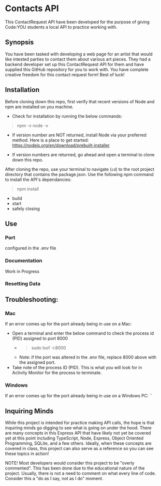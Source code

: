 # Contacts API
This ContactRequest API have been developed for the purpose of giving Code:YOU students a local API to practice working with. 

## Synopsis
You have been tasked with developing a web page for an artist that would like intested parties to contact them about various art pieces. They had a backend developer set up this ContactRequest API for them and have supplied this GitHub repository for you to work with. You have complete creative freedom for this contact request form! Best of luck!

## Installation
Before cloning down this repo, first verify that recent versions of Node and npm are installed on you machine.
- Check for installation by running the below commands:
> npm -v
> node -v

- If version number are NOT returned, install Node via your preferred method. Here is a place to get started:
https://nodejs.org/en/download/prebuilt-installer

- If version numbers are returned, go ahead and open a terminal to clone down this repo.

After cloning the repo, use your terminal to navigate (`cd`) to the root project directory that contains the package.json. Use the following npm command to install the API's dependancies:
> npm install 

- build
- start
- safely closing

## Use
### Port
configured in the .env file

### Documentation
Work in Progress

### Resetting Data

## Troubleshooting:
### Mac
If an error comes up for the port already being in use on a Mac:
- Open a terminal and enter the below command to check the process id (PID) assigned to port 8000
  - > sudo lsof -i:8000
  - Note: if the port was altered in the .env file, replace 8000 above with the assigned port.
- Take note of the process ID (PID). This is what you will look for in Activity Monitor for the process to terminate.

### Windows
If an error comes up for the port already being in use on a Windows PC:
``

## Inquiring Minds
While this project is intended for practice making API calls, the hope is that inquiring minds go digging to see what is going on under the hood. There are many concepts in this Express API that have likely not yet be covered yet at this point including TypeScript, Node, Express, Object Oriented Programming, SQLite, and a few others. Ideally, when these concepts are covered in class, this project can also serve as a reference so you can see these topics in action!

NOTE! Most developers would consider this project to be "overly commented". This has been done due to the educational nature of the project. Usually, there is not a need to comment on what every line of code. Consider this a "do as I say, not as I do" moment. 
